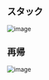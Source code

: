 ## スタック
![image](https://github.com/probabilityhill/paiza-problems-java/assets/74280232/852a7c3a-7e48-4956-a566-859211b5adbc)

## 再帰
![image](https://github.com/probabilityhill/paiza-problems-java/assets/74280232/aa10e96d-3294-4610-9143-70551ef03c78)
